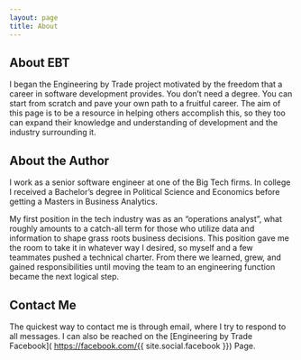 ```yaml
---
layout: page
title: About
---
```

## About EBT
I began the Engineering by Trade project motivated by the freedom that a career in software development provides. You don’t need a degree. You can start from scratch and pave your own path to a fruitful career. The aim of this page is to be a resource in helping others accomplish this, so they too can expand their knowledge and understanding of development and the industry surrounding it.

## About the Author
I work as a senior software engineer at one of the Big Tech firms.  In college I received a Bachelor’s degree in Political Science and Economics before getting a Masters in Business Analytics.

My first position in the tech industry was as an “operations analyst”, what roughly amounts to a catch-all term for those who utilize data and information to shape grass roots business decisions. This position gave me the room to take it in whatever way I desired, so myself and a few teammates pushed a technical charter. From there we learned, grew, and gained responsibilities until moving the team to an engineering function became the next logical step.

## Contact Me
The quickest way to contact me is through email,  where I try to respond to all messages. I can also be reached on the [Engineering by Trade Facebook]( https://facebook.com/{{ site.social.facebook }}) Page.
